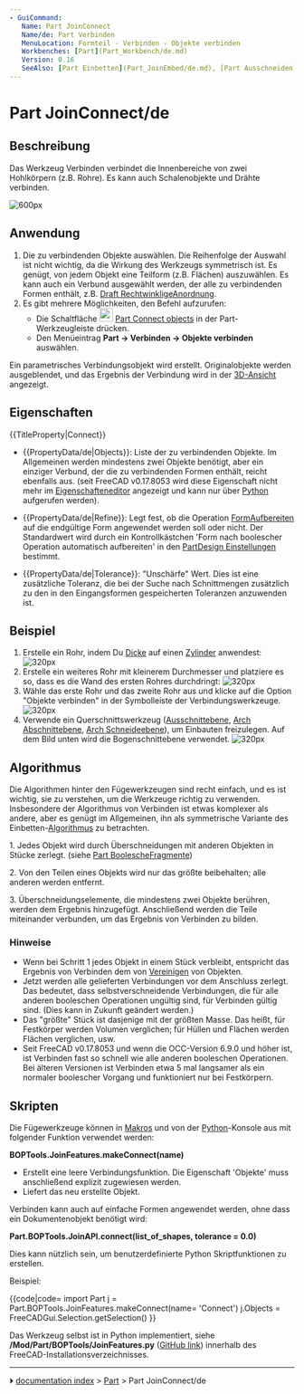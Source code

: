 ```yaml
---
- GuiCommand:
   Name: Part JoinConnect
   Name/de: Part Verbinden
   MenuLocation: Formteil - Verbinden - Objekte verbinden
   Workbenches: [Part](Part_Workbench/de.md)
   Version: 0.16
   SeeAlso: [Part Einbetten](Part_JoinEmbed/de.md), [Part Ausschneiden](Part_JoinCutout.md), [Part Boolesche Operationen](Part_Boolean/de.md), [Part Dicke](Part_Thickness/de.md)
---
```


# Part JoinConnect/de



## Beschreibung

Das Werkzeug Verbinden verbindet die Innenbereiche von zwei Hohlkörpern (z.B. Rohre). Es kann auch Schalenobjekte und Drähte verbinden.

![600px](images/JoinFeatures_Connect.png)



## Anwendung

1.  Die zu verbindenden Objekte auswählen.
    Die Reihenfolge der Auswahl ist nicht wichtig, da die Wirkung des Werkzeugs symmetrisch ist. Es genügt, von jedem Objekt eine Teilform (z.B. Flächen) auszuwählen. Es kann auch ein Verbund ausgewählt werden, der alle zu verbindenden Formen enthält, z.B. [Draft RechtwinkligeAnordnung](Draft_OrthoArray/de.md).
2.  Es gibt mehrere Möglichkeiten, den Befehl aufzurufen:
    -   Die Schaltfläche <img alt="" src=images/Part_JoinConnect.svg  style="width:24px;"> [Part Connect objects](Part_JoinConnect/de.md) in der Part-Werkzeugleiste drücken.
    -   Den Menüeintrag **Part → Verbinden → Objekte verbinden** auswählen.

Ein parametrisches Verbindungsobjekt wird erstellt. Originalobjekte werden ausgeblendet, und das Ergebnis der Verbindung wird in der [3D-Ansicht](3D_view/de.md) angezeigt.



## Eigenschaften


{{TitleProperty|Connect}}

-    {{PropertyData/de|Objects}}: Liste der zu verbindenden Objekte. Im Allgemeinen werden mindestens zwei Objekte benötigt, aber ein einziger Verbund, der die zu verbindenden Formen enthält, reicht ebenfalls aus. (seit FreeCAD v0.17.8053 wird diese Eigenschaft nicht mehr im [Eigenschafteneditor](Property_editor/de.md) angezeigt und kann nur über [Python](#Skripten.md) aufgerufen werden).

-    {{PropertyData/de|Refine}}: Legt fest, ob die Operation [FormAufbereiten](Part_RefineShape/de.md) auf die endgültige Form angewendet werden soll oder nicht. Der Standardwert wird durch ein Kontrollkästchen \'Form nach boolescher Operation automatisch aufbereiten\' in den [PartDesign Einstellungen](PartDesign_Preferences/.md) bestimmt.

-    {{PropertyData/de|Tolerance}}: \"Unschärfe\" Wert. Dies ist eine zusätzliche Toleranz, die bei der Suche nach Schnittmengen zusätzlich zu den in den Eingangsformen gespeicherten Toleranzen anzuwenden ist.



## Beispiel

1.  Erstelle ein Rohr, indem Du [Dicke](Part_Thickness/de.md) auf einen [Zylinder](Part_Cylinder/de.md) anwendest:
    ![320px](images/JoinFeatures_Example_step1.png)
2.  Erstelle ein weiteres Rohr mit kleinerem Durchmesser und platziere es so, dass es die Wand des ersten Rohres durchdringt:
    ![320px](images/JoinFeatures_Example_step2.png)
3.  Wähle das erste Rohr und das zweite Rohr aus und klicke auf die Option \"Objekte verbinden\" in der Symbolleiste der Verbindungswerkzeuge.
    ![320px](images/JoinFeatures_Example_step3_Connect.png)
4.  Verwende ein Querschnittswerkzeug ([Ausschnittebene](Std_ToggleClipPlane/de.md), [Arch Abschnittebene](Arch_SectionPlane/de.md), [Arch Schneideebene](Arch_CutPlane/de.md)), um Einbauten freizulegen. Auf dem Bild unten wird die Bogenschnittebene verwendet.
    ![320px](images/JoinFeatures_Example_step4_Connect.png)



## Algorithmus

Die Algorithmen hinter den Fügewerkzeugen sind recht einfach, und es ist wichtig, sie zu verstehen, um die Werkzeuge richtig zu verwenden. Insbesondere der Algorithmus von Verbinden ist etwas komplexer als andere, aber es genügt im Allgemeinen, ihn als symmetrische Variante des Einbetten-[Algorithmus](Part_JoinEmbed/de#Algorithms.md) zu betrachten.

1\. Jedes Objekt wird durch Überschneidungen mit anderen Objekten in Stücke zerlegt. (siehe [Part BoolescheFragmente](Part_BooleanFragments/de.md))

2\. Von den Teilen eines Objekts wird nur das größte beibehalten; alle anderen werden entfernt.

3\. Überschneidungselemente, die mindestens zwei Objekte berühren, werden dem Ergebnis hinzugefügt. Anschließend werden die Teile miteinander verbunden, um das Ergebnis von Verbinden zu bilden.



### Hinweise

-   Wenn bei Schritt 1 jedes Objekt in einem Stück verbleibt, entspricht das Ergebnis von Verbinden dem von [Vereinigen](Part_Union/de.md) von Objekten.
-   Jetzt werden alle gelieferten Verbindungen vor dem Anschluss zerlegt. Das bedeutet, dass selbstverschneidende Verbindungen, die für alle anderen booleschen Operationen ungültig sind, für Verbinden gültig sind. (Dies kann in Zukunft geändert werden.)
-   Das \"größte\" Stück ist dasjenige mit der größten Masse. Das heißt, für Festkörper werden Volumen verglichen; für Hüllen und Flächen werden Flächen verglichen, usw.
-   Seit FreeCAD v0.17.8053 und wenn die OCC-Version 6.9.0 und höher ist, ist Verbinden fast so schnell wie alle anderen booleschen Operationen. Bei älteren Versionen ist Verbinden etwa 5 mal langsamer als ein normaler boolescher Vorgang und funktioniert nur bei Festkörpern.



## Skripten

Die Fügewerkzeuge können in [Makros](Macros/de.md) und von der [Python](Python/de.md)-Konsole aus mit folgender Funktion verwendet werden:

**BOPTools.JoinFeatures.makeConnect(name)**

-   Erstellt eine leere Verbindungsfunktion. Die Eigenschaft \'Objekte\' muss anschließend explizit zugewiesen werden.
-   Liefert das neu erstellte Objekt.

Verbinden kann auch auf einfache Formen angewendet werden, ohne dass ein Dokumentenobjekt benötigt wird:

**Part.BOPTools.JoinAPI.connect(list_of_shapes, tolerance = 0.0)**

Dies kann nützlich sein, um benutzerdefinierte Python Skriptfunktionen zu erstellen.

Beispiel:


{{code|code=
import Part
j = Part.BOPTools.JoinFeatures.makeConnect(name= 'Connect')
j.Objects = FreeCADGui.Selection.getSelection()
}}

Das Werkzeug selbst ist in Python implementiert, siehe **/Mod/Part/BOPTools/JoinFeatures.py** ([GitHub link](https://github.com/FreeCAD/FreeCAD/blob/master/src/Mod/Part/BOPTools/JoinFeatures.py)) innerhalb des FreeCAD-Installationsverzeichnisses.



---
⏵ [documentation index](../README.md) > [Part](Part_Workbench.md) > Part JoinConnect/de
